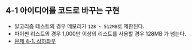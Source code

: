 ## 4-1 아이디어를 코드로 바꾸는 구현 
- 알고리즘 테스트의 경우 메모리가 `128 ~ 512MB`로 제한된다. 
- 파이썬 리스트의 경우 1,000만 이상의 리스트를 사용할 경우 128MB 가 넘는다. 
- [문제 4-1. 상하좌우](./solution4-1.py)

